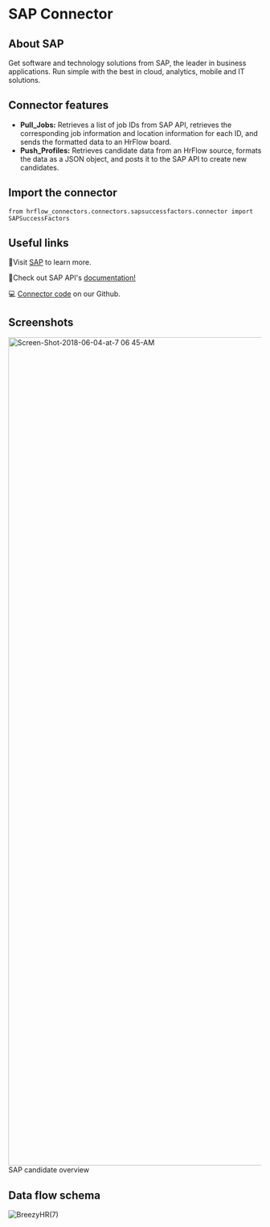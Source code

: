 # SAP Connector

## About SAP

Get software and technology solutions from SAP, the leader in business applications. Run simple with the best in cloud, analytics, mobile and IT solutions.

## Connector features

-   **Pull_Jobs:** Retrieves a list of job IDs from SAP API, retrieves the corresponding job information and location information for each ID, and sends the formatted data to an HrFlow board.
-   **Push_Profiles:** Retrieves candidate data from an HrFlow source, formats the data as a JSON object, and posts it to the SAP API to create new candidates.

## Import the connector
```from hrflow_connectors.connectors.sapsuccessfactors.connector import SAPSuccessFactors```

## Useful links

📄Visit [SAP](https://www.sap.com/) to learn more.

📄Check out SAP API's [documentation!](https://api.sap.com/)

💻 [Connector code](https://github.com/Riminder/hrflow-connectors/tree/master/src/hrflow_connectors/connectors/sapsuccessfactors) on our Github.

## Screenshots
<img width="1647" alt="Screen-Shot-2018-06-04-at-7 06 45-AM" src="https://user-images.githubusercontent.com/46778695/213191514-eb17b711-201c-4ab5-92cf-0542dfe966f0.png">
SAP candidate overview

## Data flow schema
![BreezyHR(7)](https://user-images.githubusercontent.com/46778695/213191595-10d81616-7190-42b5-a21c-da68baf68937.jpg)
